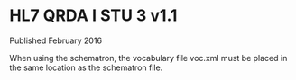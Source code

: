 # HL7 QRDA I STU 3 v1.1

Published February 2016

When  using the schematron, the vocabulary file voc.xml must be placed in the same location as the schematron file.